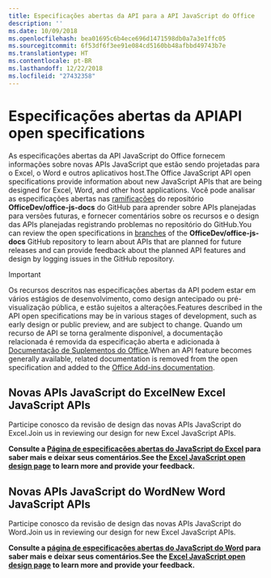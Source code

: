 ```yaml
---
title: Especificações abertas da API para a API JavaScript do Office
description: ''
ms.date: 10/09/2018
ms.openlocfilehash: bea01695c6b4ece696d1471598db0a7a3e1ffc05
ms.sourcegitcommit: 6f53df6f3ee91e084cd5160bb48afbbd49743b7e
ms.translationtype: HT
ms.contentlocale: pt-BR
ms.lasthandoff: 12/22/2018
ms.locfileid: "27432358"
---
```

# <a name="api-open-specifications"></a><span data-ttu-id="95d19-102">Especificações abertas da API</span><span class="sxs-lookup"><span data-stu-id="95d19-102">API open specifications</span></span>

<span data-ttu-id="95d19-103">As especificações abertas da API JavaScript do Office fornecem informações sobre novas APIs JavaScript que estão sendo projetadas para o Excel, o Word e outros aplicativos host.</span><span class="sxs-lookup"><span data-stu-id="95d19-103">The Office JavaScript API open specifications provide information about new JavaScript APIs that are being designed for Excel, Word, and other host applications.</span></span> <span data-ttu-id="95d19-104">Você pode analisar as especificações abertas nas [ramificações](https://github.com/OfficeDev/office-js-docs/branches/all) do repositório **OfficeDev/office-js-docs** do GitHub para aprender sobre APIs planejadas para versões futuras, e fornecer comentários sobre os recursos e o design das APIs planejadas registrando problemas no repositório do GitHub.</span><span class="sxs-lookup"><span data-stu-id="95d19-104">You can review the open specifications in [branches](https://github.com/OfficeDev/office-js-docs/branches/all) of the **OfficeDev/office-js-docs** GitHub repository to learn about APIs that are planned for future releases and can provide feedback about the planned API features and design by logging issues in the GitHub repository.</span></span>

> [!IMPORTANT]
> <span data-ttu-id="95d19-105">Os recursos descritos nas especificações abertas da API podem estar em vários estágios de desenvolvimento, como design antecipado ou pré-visualização pública, e estão sujeitos a alterações.</span><span class="sxs-lookup"><span data-stu-id="95d19-105">Features described in the API open specifications may be in various stages of development, such as early design or public preview, and are subject to change.</span></span> <span data-ttu-id="95d19-106">Quando um recurso de API se torna geralmente disponível, a documentação relacionada é removida da especificação aberta e adicionada à [Documentação de Suplementos do Office](https://docs.microsoft.com/office/dev/add-ins/).</span><span class="sxs-lookup"><span data-stu-id="95d19-106">When an API feature becomes generally available, related documentation is removed from the open specification and added to the [Office Add-ins documentation](https://docs.microsoft.com/office/dev/add-ins/).</span></span> 

## <a name="new-excel-javascript-apis"></a><span data-ttu-id="95d19-107">Novas APIs JavaScript do Excel</span><span class="sxs-lookup"><span data-stu-id="95d19-107">New Excel JavaScript APIs</span></span>

<span data-ttu-id="95d19-108">Participe conosco da revisão de design das novas APIs JavaScript do Excel.</span><span class="sxs-lookup"><span data-stu-id="95d19-108">Join us in reviewing our design for new Excel JavaScript APIs.</span></span> 

<span data-ttu-id="95d19-109">**Consulte a [Página de especificações abertas do JavaScript do Excel](https://github.com/OfficeDev/office-js-docs/tree/ExcelJs_OpenSpec) para saber mais e deixar seus comentários.**</span><span class="sxs-lookup"><span data-stu-id="95d19-109">**See the [Excel JavaScript open design page](https://github.com/OfficeDev/office-js-docs/tree/ExcelJs_OpenSpec) to learn more and provide your feedback.**</span></span>

## <a name="new-word-javascript-apis"></a><span data-ttu-id="95d19-110">Novas APIs JavaScript do Word</span><span class="sxs-lookup"><span data-stu-id="95d19-110">New Word JavaScript APIs</span></span>

<span data-ttu-id="95d19-111">Participe conosco da revisão de design das novas APIs JavaScript do Word.</span><span class="sxs-lookup"><span data-stu-id="95d19-111">Join us in reviewing our design for new Excel JavaScript APIs.</span></span> 

<span data-ttu-id="95d19-112">**Consulte a [página de especificações abertas do JavaScript do Word](https://github.com/OfficeDev/office-js-docs/tree/WordJs_OpenSpec) para saber mais e deixar seus comentários.**</span><span class="sxs-lookup"><span data-stu-id="95d19-112">**See the [Excel JavaScript open design page](https://github.com/OfficeDev/office-js-docs/tree/WordJs_OpenSpec) to learn more and provide your feedback.**</span></span>